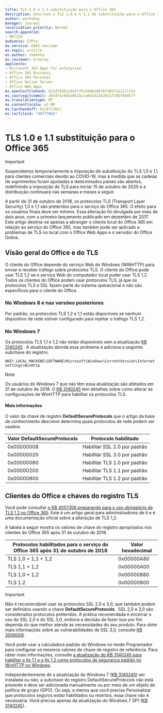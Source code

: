 ```yaml
---
title: TLS 1.0 e 1.1 substituição para o Office 365
description: Descreve o TLS 1,0 e o 1,1 de substituição para o Office 365.
author: workshay
manager: laurawi
localization_priority: Normal
search.appverid:
- MET150
audience: ITPro
ms.service: O365-seccomp
ms.topic: article
ms.author: shmehta
ms.reviewer: krowley
appliesto:
- Microsoft 365 Apps for enterprise
- Office 365 Business
- Office 365 Personal
- Office Online Server
- Office Web Apps
ms.openlocfilehash: 622d783011defcf9c84061087b7d05f2a117172e
ms.sourcegitcommit: 3bf4f1c0d3a8515cca651b2a520217195f89457f
ms.translationtype: MT
ms.contentlocale: pt-BR
ms.lasthandoff: 01/07/2021
ms.locfileid: "49777045"
---
```

# <a name="tls-10-and-11-deprecation-for-office-365"></a>TLS 1.0 e 1.1 substituição para o Office 365
> [!IMPORTANT]
> Suspendemos temporariamente a imposição de substituição do TLS 1,0 e 1,1 para clientes comerciais devido ao COVID-19, mas à medida que as cadeias de suprimentos foram ajustadas e determinados países são abertos, redefinindo a imposição de TLS para iniciar 15 de outubro de 2020 e a distribuição continuará nas semanas e meses a seguir. 

A partir de 31 de outubro de 2018, os protocolos TLS (Transport Layer Security) 1,0 e 1,1 são preteridos para o serviço do Office 365. O efeito para os usuários finais deve ser mínimo. Essa alteração foi divulgada por mais de dois anos, com o primeiro lançamento publicado em dezembro de 2017. Este artigo destina-se apenas a abranger o cliente local do Office 365 em relação ao serviço do Office 365, mas também pode ser aplicado a problemas de TLS no local com o Office Web Apps e o servidor do Office Online.

## <a name="office-and-tls-overview"></a>Visão geral do Office e do TLS

O cliente do Office depende do serviço Web do Windows (WINHTTP) para enviar e receber tráfego sobre protocolos TLS. O cliente do Office pode usar TLS 1,2 se o serviço Web do computador local puder usar TLS 1,2. Todos os clientes do Office podem usar protocolos TLS, já que os protocolos TLS e SSL fazem parte do sistema operacional e não são específicos para o cliente do Office.

### <a name="on-windows-8-and-later-versions"></a>No Windows 8 e nas versões posteriores

Por padrão, os protocolos TLS 1,2 e 1,1 estão disponíveis se nenhum dispositivo de rede estiver configurado para rejeitar o tráfego TLS 1,2.

### <a name="on-windows-7"></a>No Windows 7

Os protocolos TLS 1,1 e 1,2 não estão disponíveis sem a atualização [KB 3140245](https://support.microsoft.com/help/3140245) . A atualização aborda esse problema e adiciona a seguinte subchave do registro:

```console
HKEY_LOCAL_MACHINE\SOFTWARE\Microsoft\Windows\CurrentVersion\Internet Settings\WinHttp
```

> [!NOTE]
> Os usuários do Windows 7 que não têm essa atualização são afetados em 31 de outubro de 2018. O [KB 3140245](https://support.microsoft.com/help/3140245) tem detalhes sobre como alterar as configurações de WinHTTP para habilitar os protocolos TLS.

#### <a name="more-information"></a>Mais informações

O valor da chave de registro **DefaultSecureProtocols** que o artigo da base de conhecimento descreve determina quais protocolos de rede podem ser usados:

|Valor DefaultSecureProtocols|Protocolo habilitado|
|-|-|
|0x00000008|Habilitar SSL 2.0 por padrão|
|0x00000020|Habilitar SSL 3.0 por padrão|
|0x00000080|Habilitar TLS 1.0 por padrão|
|0x00000200|Habilitar TLS 1.1 por padrão|
|0x00000800|Habilitar TLS 1.2 por padrão|

## <a name="office-clients-and-tls-registry-keys"></a>Clientes do Office e chaves do registro TLS

Você pode consultar [o KB 4057306 preparando para o uso obrigatório de TLS 1,2 no Office 365](https://support.microsoft.com/help/4057306). Este é um artigo geral para administradores de ti e é uma documentação oficial sobre a alteração de TLS 1,2.

A tabela a seguir mostra os valores de chave do registro apropriados nos clientes do Office 365 após 31 de outubro de 2018.

|Protocolos habilitados para o serviço do Office 365 após 31 de outubro de 2018|Valor hexadecimal|
|-|-|
|TLS 1,0 + 1,1 + 1,2|0x00000A80|
|TLS 1,1 + 1,2|0x00000A00|
|TLS 1,0 + 1,2|0x00000880|
|TLS 1.2|0x00000800|

> [!IMPORTANT]
> Não é recomendável usar os protocolos SSL 2,0 e 3,0, que também podem ser definidos usando a chave **DefaultSecureProtocols** . SSL 2,0 e 3,0 são considerados protocolos preteridos. A prática recomendada é encerrar o uso do SSL 2,0 e do SSL 3,0, embora a decisão de fazer isso por fim dependa do que melhor atende às necessidades do seu produto. Para obter mais informações sobre as vulnerabilidades de SSL 3,0, consulte [KB 3009008](https://support.microsoft.com/help/3009008).

Você pode usar a calculadora padrão do Windows no modo Programador para configurar os mesmos valores de chave de registro de referência. Para obter mais informações, consulte [a atualização do KB 3140245 para habilitar o tls 1,1 e o tls 1,2 como protocolos de segurança padrão no WinHTTP no Windows](https://support.microsoft.com/help/3140245).

Independentemente de a atualização do Windows 7 ([KB 3140245](https://support.microsoft.com/help/3140245)) ser instalada ou não, a subchave do registro DefaultSecureProtocols não está presente e deve ser adicionada manualmente ou por meio de um objeto de política de grupo (GPO). Ou seja, a menos que você precise Personalizar que protocolos seguros estão habilitados ou restritos, essa chave não é necessária. Você precisa apenas da atualização do Windows 7 SP1 ([KB 3140245](https://support.microsoft.com/help/3140245)).
